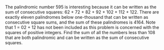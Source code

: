    The palindromic number 595 is interesting because it can be written as the sum of consecutive squares: 62 + 72 + 82 + 92 + 102 + 112 + 122. There are exactly eleven palindromes below one-thousand that can be written as consecutive square sums, and the sum of these palindromes is 4164. Note that 1 = 02 + 12 has not been included as this problem is concerned with the squares of positive integers. Find the sum of all the numbers less than 108 that are both palindromic and can be written as the sum of consecutive squares.   